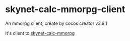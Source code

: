 # skynet-calc-mmorpg-client
An mmorpg client, create by cocos creator v3.8.1

It's client to [skynet-calc-mmorpg](https://github.com/HYbutterfly/skynet-calc-mmorpg)